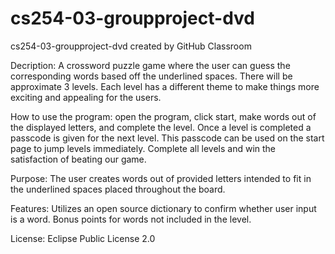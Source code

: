 # cs254-03-groupproject-dvd

cs254-03-groupproject-dvd created by GitHub Classroom
 
Decription:
A crossword puzzle game where the user can guess the corresponding words based off the underlined spaces. There will be approximate 3 levels. Each level has a different theme to make things more exciting and appealing for the users. 

How to use the program: open the program, click start, make words out of the displayed letters, and complete the level. 
Once a level is completed a passcode is given for the next level. This passcode can be used on the start page to jump levels immediately. Complete all levels and win the satisfaction of beating our game.
 
Purpose:
The user creates words out of provided letters intended to fit in the underlined spaces placed throughout the board.

Features:
Utilizes an open source dictionary to confirm whether user input is a word.
Bonus points for words not included in the level.

License:
Eclipse Public License 2.0
